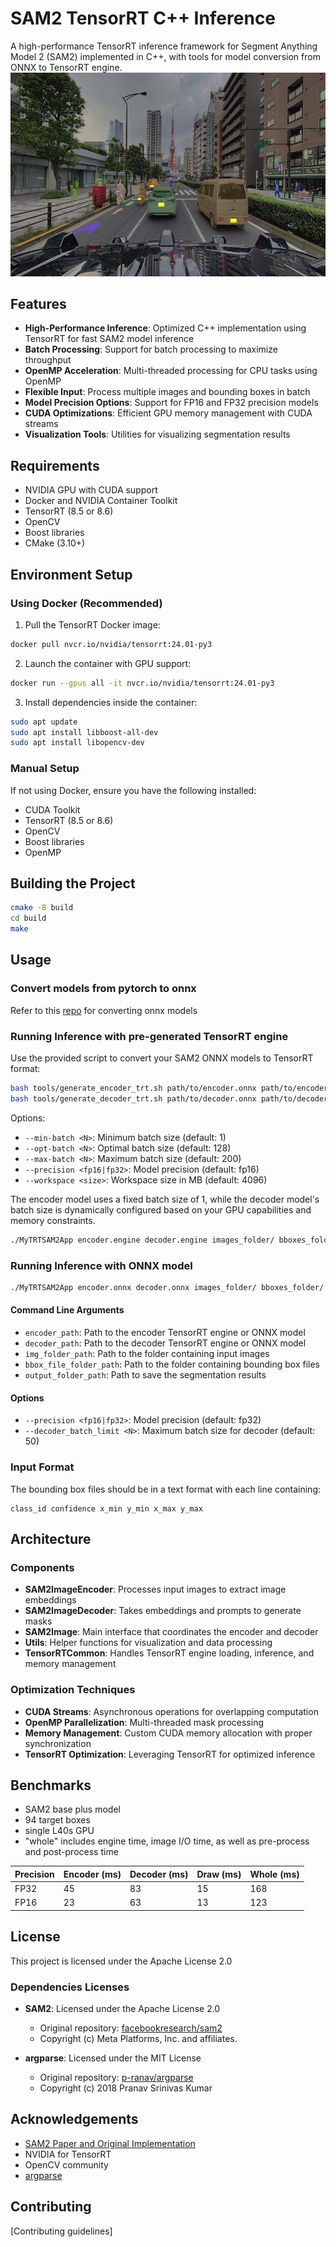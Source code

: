 # SAM2 TensorRT C++ Inference

A high-performance TensorRT inference framework for Segment Anything Model 2 (SAM2) implemented in C++, with tools for model conversion from ONNX to TensorRT engine.
![SAM2 TensorRT C++ Inference](demo.png)

## Features

- **High-Performance Inference**: Optimized C++ implementation using TensorRT for fast SAM2 model inference
- **Batch Processing**: Support for batch processing to maximize throughput
- **OpenMP Acceleration**: Multi-threaded processing for CPU tasks using OpenMP
- **Flexible Input**: Process multiple images and bounding boxes in batch
- **Model Precision Options**: Support for FP16 and FP32 precision models
- **CUDA Optimizations**: Efficient GPU memory management with CUDA streams
- **Visualization Tools**: Utilities for visualizing segmentation results

## Requirements

- NVIDIA GPU with CUDA support
- Docker and NVIDIA Container Toolkit
- TensorRT (8.5 or 8.6)
- OpenCV
- Boost libraries
- CMake (3.10+)

## Environment Setup

### Using Docker (Recommended)

1. Pull the TensorRT Docker image:
```bash
docker pull nvcr.io/nvidia/tensorrt:24.01-py3
```

2. Launch the container with GPU support:
```bash
docker run --gpus all -it nvcr.io/nvidia/tensorrt:24.01-py3
```

3. Install dependencies inside the container:
```bash
sudo apt update
sudo apt install libboost-all-dev
sudo apt install libopencv-dev
```

### Manual Setup

If not using Docker, ensure you have the following installed:
- CUDA Toolkit
- TensorRT (8.5 or 8.6)
- OpenCV
- Boost libraries
- OpenMP

## Building the Project

```bash
cmake -B build
cd build
make
```

## Usage

### Convert models from pytorch to onnx

Refer to this [repo](https://github.com/tier4/sam2_pytorch2onnx) for converting onnx models

### Running Inference with pre-generated TensorRT engine

Use the provided script to convert your SAM2 ONNX models to TensorRT format:

```bash
bash tools/generate_encoder_trt.sh path/to/encoder.onnx path/to/encoder.engine [options]
bash tools/generate_decoder_trt.sh path/to/decoder.onnx path/to/decoder.engine [options]
```

Options:
- `--min-batch <N>`: Minimum batch size (default: 1)
- `--opt-batch <N>`: Optimal batch size (default: 128)
- `--max-batch <N>`: Maximum batch size (default: 200)
- `--precision <fp16|fp32>`: Model precision (default: fp16)
- `--workspace <size>`: Workspace size in MB (default: 4096)

The encoder model uses a fixed batch size of 1, while the decoder model's batch size is dynamically configured based on your GPU capabilities and memory constraints.

```bash
./MyTRTSAM2App encoder.engine decoder.engine images_folder/ bboxes_folder/ output_folder/ [options]
```

### Running Inference with ONNX model

```bash
./MyTRTSAM2App encoder.onnx decoder.onnx images_folder/ bboxes_folder/ output_folder/ [options]
```

#### Command Line Arguments

- `encoder_path`: Path to the encoder TensorRT engine or ONNX model
- `decoder_path`: Path to the decoder TensorRT engine or ONNX model
- `img_folder_path`: Path to the folder containing input images
- `bbox_file_folder_path`: Path to the folder containing bounding box files
- `output_folder_path`: Path to save the segmentation results

#### Options

- `--precision <fp16|fp32>`: Model precision (default: fp32)
- `--decoder_batch_limit <N>`: Maximum batch size for decoder (default: 50)

### Input Format

The bounding box files should be in a text format with each line containing:
```
class_id confidence x_min y_min x_max y_max
```

## Architecture

### Components

- **SAM2ImageEncoder**: Processes input images to extract image embeddings
- **SAM2ImageDecoder**: Takes embeddings and prompts to generate masks
- **SAM2Image**: Main interface that coordinates the encoder and decoder
- **Utils**: Helper functions for visualization and data processing
- **TensorRTCommon**: Handles TensorRT engine loading, inference, and memory management

### Optimization Techniques

- **CUDA Streams**: Asynchronous operations for overlapping computation
- **OpenMP Parallelization**: Multi-threaded mask processing
- **Memory Management**: Custom CUDA memory allocation with proper synchronization
- **TensorRT Optimization**: Leveraging TensorRT for optimized inference

## Benchmarks
- SAM2 base plus model
- 94 target boxes
- single L40s GPU
- "whole" includes engine time, image I/O time, as well as pre-process and post-process time

| Precision | Encoder (ms) | Decoder (ms) | Draw (ms) | Whole (ms) |
|-----------|------------|--------------|--------------|------------|
| FP32 | 45 | 83 | 15 | 168 |
| FP16 | 23 | 63 | 13 | 123 |


## License

This project is licensed under the Apache License 2.0

### Dependencies Licenses

- **SAM2**: Licensed under the Apache License 2.0
  - Original repository: [facebookresearch/sam2](https://github.com/facebookresearch/sam2)
  - Copyright (c) Meta Platforms, Inc. and affiliates.

- **argparse**: Licensed under the MIT License
  - Original repository: [p-ranav/argparse](https://github.com/p-ranav/argparse)
  - Copyright (c) 2018 Pranav Srinivas Kumar

## Acknowledgements

- [SAM2 Paper and Original Implementation](https://github.com/facebookresearch/sam2)
- NVIDIA for TensorRT
- OpenCV community
- [argparse](https://github.com/p-ranav/argparse)

## Contributing

[Contributing guidelines]